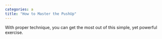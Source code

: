 ```yaml
---
categories: a
title: "How to Master the PushUp"
---
```

With proper technique, you can get the most out of this simple, yet powerful exercise.